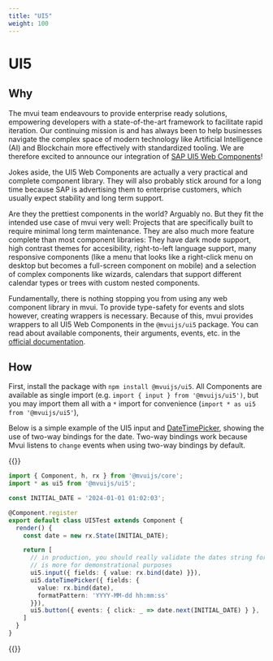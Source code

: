 ```yaml
---
title: "UI5"
weight: 100
---
```


# UI5

## Why

The mvui team endeavours to provide enterprise ready solutions, empowering developers with
a state-of-the-art framework to facilitate rapid iteration. Our continuing mission is and
has always been to help businesses navigate the complex space of modern technology like
Artificial Intelligence (AI) and Blockchain more effectively with standardized tooling. We
are therefore excited to announce our integration of [SAP UI5 Web
Components](https://sap.github.io/ui5-webcomponents/)!

Jokes aside, the UI5 Web Components are actually a very practical and complete component
library. They will also probably stick around for a long time because SAP is advertising
them to enterprise customers, which usually expect stability and long term support.

Are they the prettiest components in the world? Arguably no. But they fit the intended use
case of mvui very well: Projects that are specifically built to require minimal long term
maintenance. They are also much more feature complete than most component libraries: They
have dark mode support, high contrast themes for accesibility, right-to-left language
support, many responsive components (like a menu that looks like a right-click menu on
desktop but becomes a full-screen component on mobile) and a selection of complex
components like wizards, calendars that support different calendar types or trees with
custom nested components.

Fundamentally, there is nothing stopping you from using any web component library in
mvui. To provide type-safety for events and slots however, creating wrappers is
necessary. Because of this, mvui provides wrappers to all UI5 Web Components in the
`@mvuijs/ui5` package. You can read about available components, their arguments, events,
etc. in the [official documentation](https://sap.github.io/ui5-webcomponents/components/).

## How

First, install the package with `npm install @mvuijs/ui5`. All Components are available as
single import (e.g. `import { input } from '@mvuijs/ui5')`, but you may import them all
with a `*` import for convenience (`import * as ui5 from '@mvuijs/ui5'`),

Below is a simple example of the UI5 input and
[DateTimePicker](https://sap.github.io/ui5-webcomponents/components/DateTimePicker/),
showing the use of two-way bindings for the date. Two-way bindings work because Mvui
listens to `change` events when using two-way bindings by default.

{{<codeview output-height="600px">}}
```typescript
import { Component, h, rx } from '@mvuijs/core';
import * as ui5 from '@mvuijs/ui5';

const INITIAL_DATE = '2024-01-01 01:02:03';

@Component.register
export default class UI5Test extends Component {
  render() {
    const date = new rx.State(INITIAL_DATE);

    return [
      // in production, you should really validate the dates string format. this
      // is more for demonstrational purposes
      ui5.input({ fields: { value: rx.bind(date) }}),
      ui5.dateTimePicker({ fields: {
        value: rx.bind(date),
        formatPattern: 'YYYY-MM-dd hh:mm:ss'
      }}),
      ui5.button({ events: { click: _ => date.next(INITIAL_DATE) } }, 'Reset'),
    ]
  }
}
```
{{</codeview>}}
